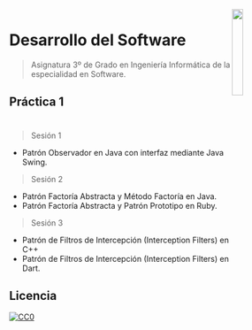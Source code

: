 <img src="https://secretariageneral.ugr.es/pages/ivc/descarga/_img/vertical/ugrmarca01color_2/!/download" align="right" width="20%" />

# Desarrollo del Software
> Asignatura 3º de Grado en Ingeniería Informática de la especialidad en Software.

## Práctica 1

#
> Sesión 1

- Patrón Observador en Java con interfaz mediante Java Swing.

> Sesión 2

- Patrón Factoría Abstracta y Método Factoría en Java.
- Patrón Factoría Abstracta y Patrón Prototipo en Ruby.

> Sesión 3

- Patrón de Filtros de Intercepción (Interception Filters) en C++
- Patrón de Filtros de Intercepción (Interception Filters) en Dart.


## Licencia

[![CC0](https://licensebuttons.net/l/by-nc-nd/4.0/88x31.png)](https://creativecommons.org/publicdomain/zero/1.0/)
